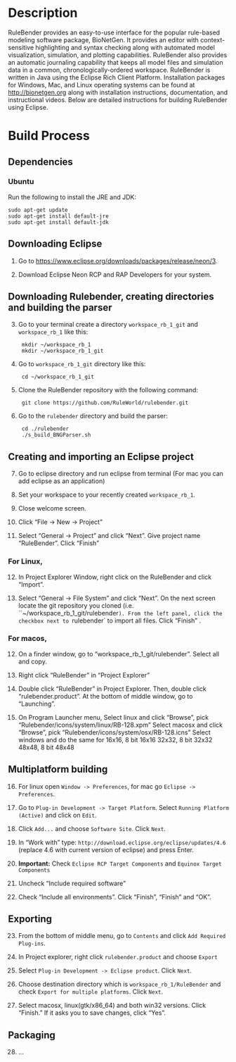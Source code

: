 # Description #
RuleBender provides an easy-to-use interface for the popular rule-based
modeling software package, BioNetGen. It provides an editor with
context-sensitive highlighting and syntax checking along with automated model
visualization, simulation, and plotting capabilities. RuleBender also provides
an automatic journaling capability that keeps all model files and simulation
data in a common, chronologically-ordered workspace. RuleBender is written in
Java using the Eclipse Rich Client Platform. Installation packages for Windows,
Mac, and Linux operating systems can be found at http://bionetgen.org along
with installation instructions, documentation, and instructional videos. Below
are detailed instructions for building RuleBender using Eclipse. 

# Build Process #

## Dependencies

### Ubuntu

Run the following to install the JRE and JDK:

    sudo apt-get update
    sudo apt-get install default-jre
    sudo apt-get install default-jdk

## Downloading Eclipse ##

1. Go to https://www.eclipse.org/downloads/packages/release/neon/3.

2. Download Eclipse Neon RCP and RAP Developers for your system. 

## Downloading Rulebender, creating directories and building the parser ##

3. Go to your terminal create a directory `workspace_rb_1_git` and
   `workspace_rb_1` like this:

        mkdir ~/workspace_rb_1
        mkdir ~/workspace_rb_1_git

4. Go to `workspace_rb_1_git` directory like this:

        cd ~/workspace_rb_1_git

5. Clone the RuleBender repository with the following command:

        git clone https://github.com/RuleWorld/rulebender.git 

6. Go to the `rulebender` directory and build the parser: 

        cd ./rulebender
        ./s_build_BNGParser.sh 

## Creating and importing an Eclipse project ##

7. Go to eclipse directory and run eclipse from terminal (For mac you can add
   eclipse as an application)

8. Set your workspace to your recently created `workspace_rb_1`.

9. Close welcome screen. 

10. Click “File -> New -> Project” 

11. Select “General -> Project” and click “Next”. Give project name
    “RuleBender”. Click “Finish”

### For Linux, ###

12. In Project Explorer Window, right click on the RuleBender and click
    “Import”. 

13. Select “General -> File System” and click “Next”. On the next screen locate
    the git repository you cloned (i.e. ``~/workspace_rb_1_git/rulebender`).
    From the left panel, click the checkbox next to `rulebender` to import all
    files. Click “Finish” . 

### For macos, ###

12. On a finder window, go to “workspace_rb_1_git/rulebender”. Select all and
    copy. 

13. Right click “RuleBender” in “Project Explorer”

14. Double click “RuleBender” in Project Explorer. Then, double click
    “rulebender.product”. At the bottom of middle window, go to “Launching”. 

15. On Program Launcher menu, 
Select linux and click “Browse”, pick “Rulebender/icons/system/linux/RB-128.xpm”
Select macosx and click “Browse”, pick “Rulebender/icons/system/osx/RB-128.icns”
Select windows and do the same for
16x16, 8 bit
16x16
32x32, 8 bit
32x32
48x48, 8 bit
48x48

## Multiplatform building ##

16. For linux open `Window -> Preferences`, for mac go `Eclipse ->
    Preferences`. 

17. Go to `Plug-in Development -> Target Platform`. Select `Running Platform
    (Active)` and click on `Edit`. 

18. Click `Add...` and choose `Software Site`. Click `Next`. 

19. In “Work with” type: `http://download.eclipse.org/eclipse/updates/4.6`
    (replace 4.6 with current version of eclipse) and press Enter. 

20. **Important:** Check `Eclipse RCP Target Components` and `Equinox Target
    Components`

21. Uncheck “Include required software”

22. Check “Include all environments”. Click “Finish”, “Finish” and “OK”. 

## Exporting ##

23. From the bottom of middle menu, go to `Contents` and click `Add Required
    Plug-ins`. 

24. In Project explorer, right click `rulebender.product` and choose `Export` 

25. Select `Plug-in Development -> Eclipse product`. Click `Next`. 

26. Choose destination directory which is `workspace_rb_1/RuleBender` and check
    `Export for multiple platforms`. Click `Next`. 

27. Select macosx, linux(gtk/x86_64) and both win32 versions. Click “Finish.”
    If it asks you to save changes, click “Yes”.  

## Packaging ##

28. ...
